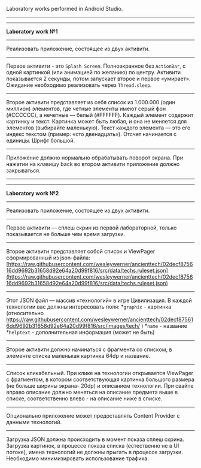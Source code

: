 Laboratory works performed in Android Studio.
***
***
**Laboratory work №1**
***
Реализовать приложение, состоящее из двух активити.
***
Первое активити - это `Splash Screen`. Полноэкранное без `ActionBar`, c одной картинкой (или анимацией по желанию) по центру. Активити показывается 2 секунды, потом запускает второе и первое «умирает». Ожидание необходимо реализовать через `Thread.sleep`.
***
Второе активити представляет из себя список из 1.000.000 (один миллион) элементов, где четные элементы имеют серый фон (#CCCCCC), а нечетные — белый (#FFFFFF). Каждый элемент содержит картинку и текст. Картинка может быть любая, и она не  меняется для элементов (выбирайте маленькую). Текст каждого элемента — это его индекс текстом (пример: «cто двенадцать»). Отсчет начинается с единицы. Шрифт большой.
***
Приложение должно нормально обрабатывать поворот экрана. При нажатии на клавишу back во втором активити приложение должно закрываться.
***
***
**Laboratory work №2**
***
Реализовать приложение, состоящее из двух активити.
***
Первое активити — сплеш скрин из первой лабораторной, только показывается не больше чем время загрузки.
***
Второе активити представляет собой список и ViewPager сформированный из json-файла: [https://raw.githubusercontent.com/wesleywerner/ancienttech/02decf875616dd9692b31658d92e64a20d99f816/src/data/techs.ruleset.json](https://raw.githubusercontent.com/wesleywerner/ancienttech/02decf875616dd9692b31658d92e64a20d99f816/src/data/techs.ruleset.json)
***
Этот JSON файл — массив «технологий» в игре Цивилизация. В каждой технологии вас должны интересовать поля:
*`graphic` - картинка (относительно https://raw.githubusercontent.com/wesleywerner/ancienttech/02decf875616dd9692b31658d92e64a20d99f816/src/images/tech/ )
*`name` - название
*`helptext` - дополнительная информация (может не быть)
***
Второе активити должно начинаться с фрагмента со списком, в элементе списка
маленькая картинка 64dp и название.
***
Список кликабельный. При клике на технологии открывается ViewPager c фрагментом,
в котором соответствующая картинка большого размера (не больше ширины экрана-
20dp) и описанием технологии. При свайпе вправо описание должно меняться на
описание предмета выше в списке, соответственно влево - на описание ниже в списке.
***
Опционально приложение может предоставлять Content Provider с данными
технологий.
***
Загрузка JSON должна происходить в момент показа сплеш скрина. Загрузка картинок,
в процессе показа списка (естественно не в UI потоке), имена технологий не должны
прыгать в процессе загрузки. Необходимо минимизировать использование трафика.
